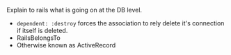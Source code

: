 Explain to rails what is going on at the DB level.

* `dependent: :destroy` forces the association to rely delete it's connection if itself is deleted.
* RailsBelongsTo
* Otherwise known as ActiveRecord